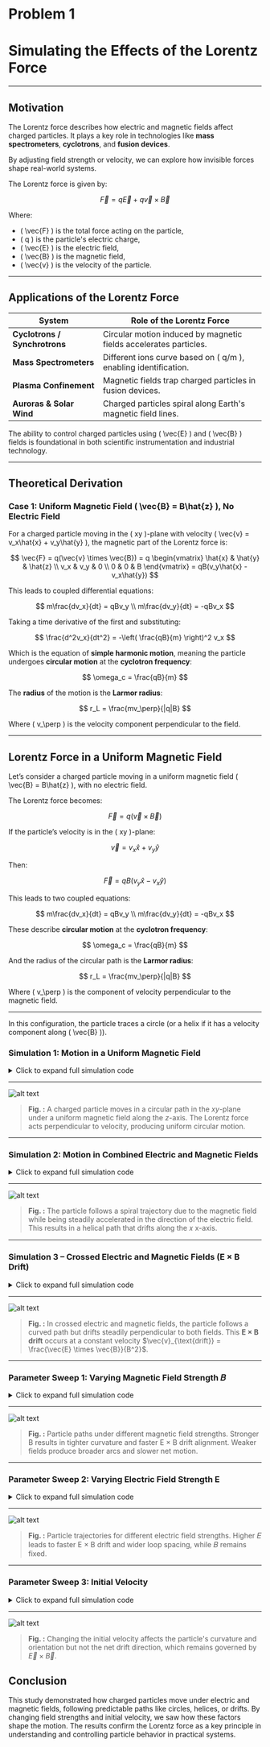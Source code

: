 # Problem 1
# Simulating the Effects of the Lorentz Force

---
## Motivation

The Lorentz force describes how electric and magnetic fields affect charged particles. It plays a key role in technologies like **mass spectrometers**, **cyclotrons**, and **fusion devices**.

By adjusting field strength or velocity, we can explore how invisible forces shape real-world systems.


The Lorentz force is given by:

$$
\vec{F} = q\vec{E} + q\vec{v} \times \vec{B}
$$

Where:
- \( \vec{F} \) is the total force acting on the particle,
- \( q \) is the particle's electric charge,
- \( \vec{E} \) is the electric field,
- \( \vec{B} \) is the magnetic field,
- \( \vec{v} \) is the velocity of the particle.

---

## Applications of the Lorentz Force

| System | Role of the Lorentz Force |
|--------|----------------------------|
| **Cyclotrons / Synchrotrons** | Circular motion induced by magnetic fields accelerates particles. |
| **Mass Spectrometers** | Different ions curve based on \( q/m \), enabling identification. |
| **Plasma Confinement** | Magnetic fields trap charged particles in fusion devices. |
| **Auroras & Solar Wind** | Charged particles spiral along Earth's magnetic field lines. |

The ability to control charged particles using \( \vec{E} \) and \( \vec{B} \) fields is foundational in both scientific instrumentation and industrial technology.

---

## Theoretical Derivation

### Case 1: Uniform Magnetic Field \( \vec{B} = B\hat{z} \), No Electric Field

For a charged particle moving in the \( xy \)-plane with velocity \( \vec{v} = v_x\hat{x} + v_y\hat{y} \), the magnetic part of the Lorentz force is:

$$
\vec{F} = q(\vec{v} \times \vec{B}) = q
\begin{vmatrix}
\hat{x} & \hat{y} & \hat{z} \\
v_x & v_y & 0 \\
0 & 0 & B
\end{vmatrix}
= qB(v_y\hat{x} - v_x\hat{y})
$$

This leads to coupled differential equations:

$$
m\frac{dv_x}{dt} = qBv_y \\
m\frac{dv_y}{dt} = -qBv_x
$$

Taking a time derivative of the first and substituting:

$$
\frac{d^2v_x}{dt^2} = -\left( \frac{qB}{m} \right)^2 v_x
$$

Which is the equation of **simple harmonic motion**, meaning the particle undergoes **circular motion** at the **cyclotron frequency**:

$$
\omega_c = \frac{qB}{m}
$$

The **radius** of the motion is the **Larmor radius**:

$$
r_L = \frac{mv_\perp}{|q|B}
$$

Where \( v_\perp \) is the velocity component perpendicular to the field.

---
## Lorentz Force in a Uniform Magnetic Field

Let’s consider a charged particle moving in a uniform magnetic field \( \vec{B} = B\hat{z} \), with no electric field.

The Lorentz force becomes:

$$
\vec{F} = q(\vec{v} \times \vec{B})
$$

If the particle’s velocity is in the \( xy \)-plane:

$$
\vec{v} = v_x \hat{x} + v_y \hat{y}
$$

Then:

$$
\vec{F} = qB(v_y \hat{x} - v_x \hat{y})
$$

This leads to two coupled equations:

$$
m\frac{dv_x}{dt} = qBv_y \\
m\frac{dv_y}{dt} = -qBv_x
$$

These describe **circular motion** at the **cyclotron frequency**:

$$
\omega_c = \frac{qB}{m}
$$

And the radius of the circular path is the **Larmor radius**:

$$
r_L = \frac{mv_\perp}{|q|B}
$$

Where \( v_\perp \) is the component of velocity perpendicular to the magnetic field.

---

In this configuration, the particle traces a circle (or a helix if it has a velocity component along \( \vec{B} \)).

### Simulation 1: Motion in a Uniform Magnetic Field

<details>
<summary>Click to expand full simulation code</summary>

<pre><code>
    # Re-run after kernel reset
import numpy as np
import matplotlib.pyplot as plt

# Parameters
q = 1.0        # Charge (C)
m = 1.0        # Mass (kg)
B = 1.0        # Magnetic field strength (T)
v0 = np.array([1.0, 0.0, 0.0])  # Initial velocity (m/s)
r0 = np.array([0.0, 0.0, 0.0])  # Initial position (m)

# Time settings
dt = 0.01
steps = 1000

# Initialize arrays
positions = np.zeros((steps, 3))
velocities = np.zeros((steps, 3))
positions[0] = r0
velocities[0] = v0

# Magnetic field vector (along z-axis)
B_vec = np.array([0, 0, B])

# Euler method integration
for i in range(steps - 1):
    v = velocities[i]
    F = q * np.cross(v, B_vec)
    a = F / m
    velocities[i + 1] = v + a * dt
    positions[i + 1] = positions[i] + velocities[i + 1] * dt

# Plotting trajectory in xy-plane
plt.figure(figsize=(6, 6))
plt.plot(positions[:, 0], positions[:, 1], label='Particle Path')
plt.xlabel('x (m)')
plt.ylabel('y (m)')
plt.title('Charged Particle in Uniform Magnetic Field')
plt.axis('equal')
plt.grid(True)
plt.legend()
plt.tight_layout()
plt.show()


</code></pre>

</details>

---
![alt text](<Charged Particle in Uniform Magnetic Field.png>)


> **Fig. :** A charged particle moves in a circular path in the $xy$-plane under a uniform magnetic field along the $z$-axis. The Lorentz force acts perpendicular to velocity, producing uniform circular motion.
---
### Simulation 2: Motion in Combined Electric and Magnetic Fields

<details>
<summary>Click to expand full simulation code</summary>

<pre><code>
    # Re-run after kernel reset
import numpy as np
import matplotlib.pyplot as plt
from mpl_toolkits.mplot3d import Axes3D

# Parameters
q = 1.0        # Charge (C)
m = 1.0        # Mass (kg)
E = np.array([0.5, 0.0, 0.0])  # Electric field (V/m)
B = np.array([0.0, 0.0, 1.0])  # Magnetic field (T)
v0 = np.array([1.0, 0.0, 1.0])  # Initial velocity (m/s)
r0 = np.array([0.0, 0.0, 0.0])  # Initial position (m)

# Time settings
dt = 0.01
steps = 1500

# Initialize arrays
positions = np.zeros((steps, 3))
velocities = np.zeros((steps, 3))
positions[0] = r0
velocities[0] = v0

# Euler method integration with E and B
for i in range(steps - 1):
    v = velocities[i]
    F = q * (E + np.cross(v, B))
    a = F / m
    velocities[i + 1] = v + a * dt
    positions[i + 1] = positions[i] + velocities[i + 1] * dt

# 3D Plot
fig = plt.figure(figsize=(8, 6))
ax = fig.add_subplot(111, projection='3d')
ax.plot3D(positions[:, 0], positions[:, 1], positions[:, 2], label='Particle Path')
ax.set_xlabel('x (m)')
ax.set_ylabel('y (m)')
ax.set_zlabel('z (m)')
ax.set_title('Charged Particle in Combined E and B Fields')
ax.legend()
plt.tight_layout()
plt.show()



</code></pre>

</details>

---
![alt text](<Charged Particle in Combined E and B Fields.png>)

> **Fig. :** The particle follows a spiral trajectory due to the magnetic field while being steadily accelerated in the direction of the electric field. This results in a helical path that drifts along the 𝑥 x-axis.

---

### Simulation 3 – Crossed Electric and Magnetic Fields (E × B Drift)
<details>
<summary>Click to expand full simulation code</summary>

<pre><code>
    # Re-run after kernel reset
import numpy as np
import matplotlib.pyplot as plt

# Parameters
q = 1.0       # Charge (C)
m = 1.0       # Mass (kg)
E = np.array([1.0, 0.0, 0.0])  # Electric field (V/m)
B = np.array([0.0, 0.0, 1.0])  # Magnetic field (T)
v0 = np.array([0.0, 0.0, 0.0])  # Initial velocity (m/s)
r0 = np.array([0.0, 0.0, 0.0])  # Initial position (m)

# Time settings
dt = 0.01
steps = 1500

# Initialize arrays
positions = np.zeros((steps, 3))
velocities = np.zeros((steps, 3))
positions[0] = r0
velocities[0] = v0

# Euler method
for i in range(steps - 1):
    v = velocities[i]
    F = q * (E + np.cross(v, B))
    a = F / m
    velocities[i + 1] = v + a * dt
    positions[i + 1] = positions[i] + velocities[i + 1] * dt

# Plot in xy-plane
plt.figure(figsize=(7, 6))
plt.plot(positions[:, 0], positions[:, 1], label='Particle Path')
plt.xlabel('x (m)')
plt.ylabel('y (m)')
plt.title('Charged Particle in Crossed E and B Fields (E × B Drift)')
plt.grid(True)
plt.axis('equal')
plt.legend()
plt.tight_layout()
plt.show()



</code></pre>

</details>

---

![alt text](<Charged Particle in Crossed E and B Fields (E × B Drift).png>)

> **Fig. :** In crossed electric and magnetic fields, the particle follows a curved path but drifts steadily perpendicular to both fields. This **E × B drift** occurs at a constant velocity $\vec{v}_{\text{drift}} = \frac{\vec{E} \times \vec{B}}{B^2}$. 

---
### Parameter Sweep 1: Varying Magnetic Field Strength 𝐵
<details>
<summary>Click to expand full simulation code</summary>

<pre><code>
    # Re-run after kernel reset
import numpy as np
import matplotlib.pyplot as plt

# Constants
q = 1.0
m = 1.0
E = np.array([1.0, 0.0, 0.0])
B_values = [0.5, 1.0, 2.0]
v0 = np.array([0.0, 0.0, 0.0])
r0 = np.array([0.0, 0.0, 0.0])

dt = 0.01
steps = 1500

fig, ax = plt.subplots(figsize=(7, 6))

for B_mag in B_values:
    positions = np.zeros((steps, 3))
    velocities = np.zeros((steps, 3))
    positions[0] = r0
    velocities[0] = v0
    B = np.array([0, 0, B_mag])

    for i in range(steps - 1):
        v = velocities[i]
        F = q * (E + np.cross(v, B))
        a = F / m
        velocities[i + 1] = v + a * dt
        positions[i + 1] = positions[i] + velocities[i + 1] * dt

    ax.plot(positions[:, 0], positions[:, 1], label=f'B = {B_mag} T')

ax.set_xlabel('x (m)')
ax.set_ylabel('y (m)')
ax.set_title('Effect of Magnetic Field Strength on E × B Drift')
ax.grid(True)
ax.axis('equal')
ax.legend()
plt.tight_layout()
plt.savefig("exb_drift_B_variation.png")



</code></pre>

</details>

---

![alt text](<Effect of Magnetic Field Strength on E × B Drift.png>)

> **Fig. :** Particle paths under different magnetic field strengths. Stronger B results in tighter curvature and faster E × B drift alignment. Weaker fields produce broader arcs and slower net motion.

---
### Parameter Sweep 2: Varying Electric Field Strength E
<details>
<summary>Click to expand full simulation code</summary>

<pre><code>
    # Re-run after kernel reset
import numpy as np
import matplotlib.pyplot as plt

# Constants
q = 1.0
m = 1.0
B = np.array([0.0, 0.0, 1.0])
E_values = [0.5, 1.0, 2.0]
v0 = np.array([0.0, 0.0, 0.0])
r0 = np.array([0.0, 0.0, 0.0])
dt = 0.01
steps = 1500

fig, ax = plt.subplots(figsize=(7, 6))

for E_mag in E_values:
    E = np.array([E_mag, 0.0, 0.0])
    positions = np.zeros((steps, 3))
    velocities = np.zeros((steps, 3))
    positions[0] = r0
    velocities[0] = v0

    for i in range(steps - 1):
        v = velocities[i]
        F = q * (E + np.cross(v, B))
        a = F / m
        velocities[i + 1] = v + a * dt
        positions[i + 1] = positions[i] + velocities[i + 1] * dt

    ax.plot(positions[:, 0], positions[:, 1], label=f'E = {E_mag} V/m')

ax.set_xlabel('x (m)')
ax.set_ylabel('y (m)')
ax.set_title('Effect of Electric Field Strength on E × B Drift')
ax.grid(True)
ax.axis('equal')
ax.legend()
plt.tight_layout()
plt.savefig("exb_drift_E_variation.png")


</code></pre>

</details>

---

![alt text](<Effect of Electric Field Strength on E × B Drift.png>)

> **Fig. :** Particle trajectories for different electric field strengths. Higher 𝐸 leads to faster E × B drift and wider loop spacing, while 𝐵 remains fixed.
---

### Parameter Sweep 3: Initial Velocity
<details>
<summary>Click to expand full simulation code</summary>

<pre><code>
    # Re-run after kernel reset
import numpy as np
import matplotlib.pyplot as plt

# Constants
q = 1.0
m = 1.0
E = np.array([1.0, 0.0, 0.0])
B = np.array([0.0, 0.0, 1.0])
v0_values = [np.array([0.0, 0.0, 0.0]), 
             np.array([0.5, 0.5, 0.0]), 
             np.array([1.0, 0.0, 1.0])]
r0 = np.array([0.0, 0.0, 0.0])
dt = 0.01
steps = 1500

fig, ax = plt.subplots(figsize=(7, 6))

for v0 in v0_values:
    positions = np.zeros((steps, 3))
    velocities = np.zeros((steps, 3))
    positions[0] = r0
    velocities[0] = v0

    for j in range(steps - 1):
        v = velocities[j]
        F = q * (E + np.cross(v, B))
        a = F / m
        velocities[j + 1] = v + a * dt
        positions[j + 1] = positions[j] + velocities[j + 1] * dt

    label = f'v₀ = [{v0[0]}, {v0[1]}, {v0[2]}] m/s'
    ax.plot(positions[:, 0], positions[:, 1], label=label)

ax.set_xlabel('x (m)')
ax.set_ylabel('y (m)')
ax.set_title('Effect of Initial Velocity on E × B Drift')
ax.grid(True)
ax.axis('equal')
ax.legend()
plt.tight_layout()
plt.savefig("exb_drift_v0_variation.png")


</code></pre>

</details>

---

![alt text](<Effect of Initial Velocity on E × B Drift.png>)

> **Fig. :** Changing the initial velocity affects the particle's curvature and orientation but not the net drift direction, which remains governed by $\vec{E} \times \vec{B}$.

## Conclusion

This study demonstrated how charged particles move under electric and magnetic fields, following predictable paths like circles, helices, or drifts. By changing field strengths and initial velocity, we saw how these factors shape the motion. The results confirm the Lorentz force as a key principle in understanding and controlling particle behavior in practical systems.

